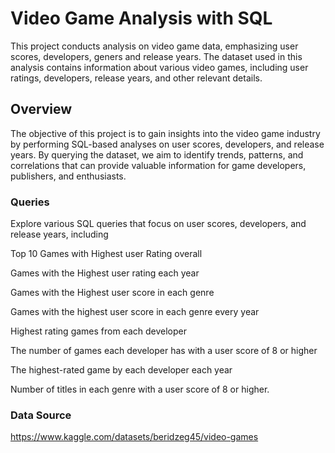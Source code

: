 # Video Game Analysis with SQL

This project conducts analysis on video game data, emphasizing user scores, developers, geners and release years. The dataset used in this analysis contains information about various video games, including user ratings, developers, release years, and other relevant details.

## Overview

The objective of this project is to gain insights into the video game industry by performing SQL-based analyses on user scores, developers, and release years. By querying the dataset, we aim to identify trends, patterns, and correlations that can provide valuable information for game developers, publishers, and enthusiasts.

### Queries

Explore various SQL queries that focus on user scores, developers, and release years, including

Top 10 Games with Highest user Rating overall

Games with the Highest user rating each year

Games with the Highest user score in each genre

Games with the highest user score in each genre every year

Highest rating games from each developer

The number of games each developer has with a user score of 8 or higher

The highest-rated game by each developer each year

Number of titles in each genre with a user score of 8 or higher.

### Data Source
https://www.kaggle.com/datasets/beridzeg45/video-games
